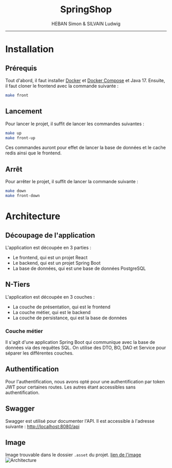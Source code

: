 <div>
<center>
<h1>SpringShop</h1>
<p>HEBAN Simon & SILVAIN Ludwig</p>
<hr/>
</center>
</div>

# Installation
## Prérequis

Tout d'abord, il faut installer [Docker](https://docs.docker.com/get-docker/) et [Docker Compose](https://docs.docker.com/compose/install/) et Java 17.
Ensuite, il faut cloner le frontend avec la commande suivante :
```bash
make front 
```

## Lancement
Pour lancer le projet, il suffit de lancer les commandes suivantes :
```bash
make up
make front-up
```
Ces commandes auront pour effet de lancer la base de données et le cache redis ainsi que le frontend.

## Arrêt
Pour arrêter le projet, il suffit de lancer la commande suivante :
```bash
make down
make front-down
```

# Architecture

## Découpage de l'application
L'application est découpée en 3 parties :
- Le frontend, qui est un projet React
- Le backend, qui est un projet Spring Boot
- La base de données, qui est une base de données PostgreSQL

## N-Tiers
L'application est découpée en 3 couches :
- La couche de présentation, qui est le frontend
- La couche métier, qui est le backend
- La couche de persistance, qui est la base de données

### Couche métier
Il s'agit d'une application Spring Boot qui communique avec la base de données via des requêtes SQL. 
On utilise des DTO, BO, DAO et Service pour séparer les différentes couches.

## Authentification
Pour l'authentification, nous avons opté pour une authentification par token JWT pour certaines routes. Les autres étant accessibles sans authentification.

## Swagger
Swagger est utilisé pour documenter l'API. Il est accessible à l'adresse suivante : [http://localhost:8080/api](http://localhost:8080/api)

## Image
Image trouvable dans le dossier `.asset` du projet. [lien de l'image](.asset/architecture.svg)
<img src=".asset/architecture.svg" alt="Architecture">